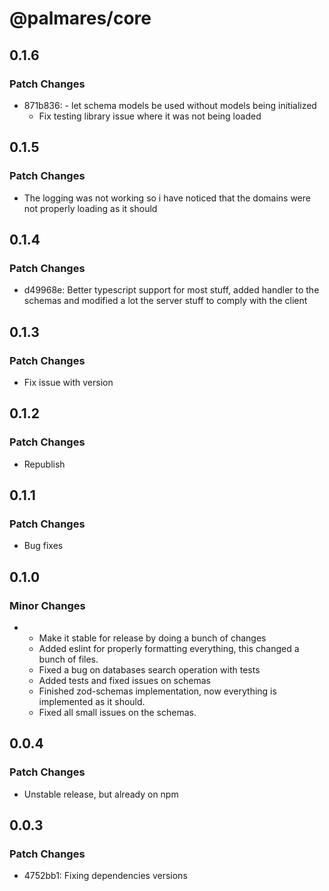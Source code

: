 # @palmares/core

## 0.1.6

### Patch Changes

- 871b836: - let schema models be used without models being initialized
  - Fix testing library issue where it was not being loaded

## 0.1.5

### Patch Changes

- The logging was not working so i have noticed that the domains were not properly loading as it should

## 0.1.4

### Patch Changes

- d49968e: Better typescript support for most stuff, added handler to the schemas and modified a lot the server stuff to comply with the client

## 0.1.3

### Patch Changes

- Fix issue with version

## 0.1.2

### Patch Changes

- Republish

## 0.1.1

### Patch Changes

- Bug fixes

## 0.1.0

### Minor Changes

- - Make it stable for release by doing a bunch of changes
  - Added eslint for properly formatting everything, this changed a bunch of files.
  - Fixed a bug on databases search operation with tests
  - Added tests and fixed issues on schemas
  - Finished zod-schemas implementation, now everything is implemented as it should.
  - Fixed all small issues on the schemas.

## 0.0.4

### Patch Changes

- Unstable release, but already on npm

## 0.0.3

### Patch Changes

- 4752bb1: Fixing dependencies versions
